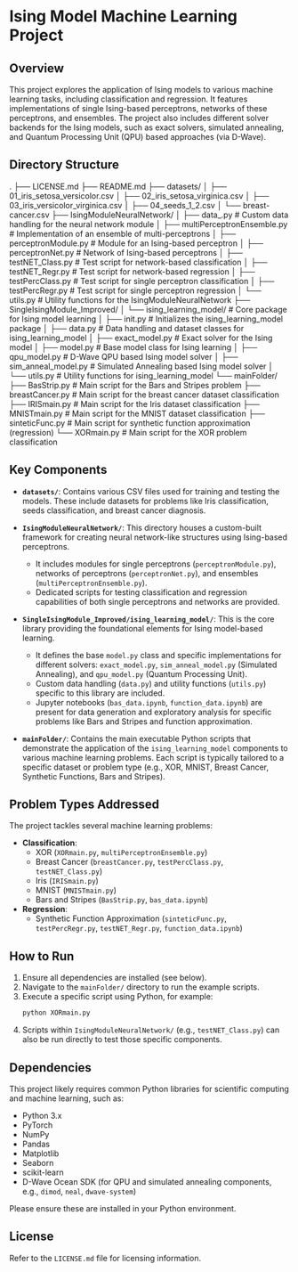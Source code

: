 # Ising Model Machine Learning Project

## Overview

This project explores the application of Ising models to various machine learning tasks, including classification and regression. It features implementations of single Ising-based perceptrons, networks of these perceptrons, and ensembles. The project also includes different solver backends for the Ising models, such as exact solvers, simulated annealing, and Quantum Processing Unit (QPU) based approaches (via D-Wave).

## Directory Structure
.
├── LICENSE.md
├── README.md
├── datasets/
│ ├── 01_iris_setosa_versicolor.csv
│ ├── 02_iris_setosa_virginica.csv
│ ├── 03_iris_versicolor_virginica.csv
│ ├── 04_seeds_1_2.csv
│ └── breast-cancer.csv
├── IsingModuleNeuralNetwork/
│ ├── data_.py # Custom data handling for the neural network module
│ ├── multiPerceptronEnsemble.py # Implementation of an ensemble of multi-perceptrons
│ ├── perceptronModule.py # Module for an Ising-based perceptron
│ ├── perceptronNet.py # Network of Ising-based perceptrons
│ ├── testNET_Class.py # Test script for network-based classification
│ ├── testNET_Regr.py # Test script for network-based regression
│ ├── testPercClass.py # Test script for single perceptron classification
│ ├── testPercRegr.py # Test script for single perceptron regression
│ └── utils.py # Utility functions for the IsingModuleNeuralNetwork
├── SingleIsingModule_Improved/
│ └── ising_learning_model/ # Core package for Ising model learning
│ ├── init.py # Initializes the ising_learning_model package
│ ├── data.py # Data handling and dataset classes for ising_learning_model
│ ├── exact_model.py # Exact solver for the Ising model
│ ├── model.py # Base model class for Ising learning
│ ├── qpu_model.py # D-Wave QPU based Ising model solver
│ ├── sim_anneal_model.py # Simulated Annealing based Ising model solver
│ └── utils.py # Utility functions for ising_learning_model
└── mainFolder/
├── BasStrip.py # Main script for the Bars and Stripes problem
├── breastCancer.py # Main script for the breast cancer dataset classification
├── IRISmain.py # Main script for the Iris dataset classification
├── MNISTmain.py # Main script for the MNIST dataset classification
├── sinteticFunc.py # Main script for synthetic function approximation (regression)
└── XORmain.py # Main script for the XOR problem classification

## Key Components

*   **`datasets/`**: Contains various CSV files used for training and testing the models. These include datasets for problems like Iris classification, seeds classification, and breast cancer diagnosis.

*   **`IsingModuleNeuralNetwork/`**: This directory houses a custom-built framework for creating neural network-like structures using Ising-based perceptrons.
    *   It includes modules for single perceptrons (`perceptronModule.py`), networks of perceptrons (`perceptronNet.py`), and ensembles (`multiPerceptronEnsemble.py`).
    *   Dedicated scripts for testing classification and regression capabilities of both single perceptrons and networks are provided.

*   **`SingleIsingModule_Improved/ising_learning_model/`**: This is the core library providing the foundational elements for Ising model-based learning.
    *   It defines the base `model.py` class and specific implementations for different solvers: `exact_model.py`, `sim_anneal_model.py` (Simulated Annealing), and `qpu_model.py` (Quantum Processing Unit).
    *   Custom data handling (`data.py`) and utility functions (`utils.py`) specific to this library are included.
    *   Jupyter notebooks (`bas_data.ipynb`, `function_data.ipynb`) are present for data generation and exploratory analysis for specific problems like Bars and Stripes and function approximation.

*   **`mainFolder/`**: Contains the main executable Python scripts that demonstrate the application of the `ising_learning_model` components to various machine learning problems. Each script is typically tailored to a specific dataset or problem type (e.g., XOR, MNIST, Breast Cancer, Synthetic Functions, Bars and Stripes).

## Problem Types Addressed

The project tackles several machine learning problems:

*   **Classification**:
    *   XOR (`XORmain.py`, `multiPerceptronEnsemble.py`)
    *   Breast Cancer (`breastCancer.py`, `testPercClass.py`, `testNET_Class.py`)
    *   Iris (`IRISmain.py`)
    *   MNIST (`MNISTmain.py`)
    *   Bars and Stripes (`BasStrip.py`, `bas_data.ipynb`)
*   **Regression**:
    *   Synthetic Function Approximation (`sinteticFunc.py`, `testPercRegr.py`, `testNET_Regr.py`, `function_data.ipynb`)

## How to Run

1.  Ensure all dependencies are installed (see below).
2.  Navigate to the `mainFolder/` directory to run the example scripts.
3.  Execute a specific script using Python, for example:
    ```bash
    python XORmain.py
    ```
4.  Scripts within `IsingModuleNeuralNetwork/` (e.g., `testNET_Class.py`) can also be run directly to test those specific components.

## Dependencies

This project likely requires common Python libraries for scientific computing and machine learning, such as:
*   Python 3.x
*   PyTorch
*   NumPy
*   Pandas
*   Matplotlib
*   Seaborn
*   scikit-learn
*   D-Wave Ocean SDK (for QPU and simulated annealing components, e.g., `dimod`, `neal`, `dwave-system`)

Please ensure these are installed in your Python environment.

## License

Refer to the `LICENSE.md` file for licensing information.

